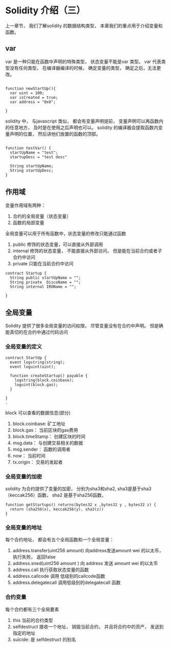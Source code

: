 # Solidity 介绍（三）

上一章节， 我们了解solidity 的数据结构类型， 本章我们的重点用于介绍变量和函数。

## var
var 是一种只能在函数中声明的特殊类型， 状态变量不能是var 类型。 var 代表类型没有任何类型， 在编译器编译的时候， 确定变量的类型， 确定之后，无法更改。

```

function newStartUp(){
  var uint = 100;
  var isCreated = true;
  var address = "0x0";

}

```

solidity 中， 与javascript 类似， 都会有变量声明提前， 变量声明可以再函数内的任意地方， 及时是在使用之后声明也可以。 solidity 的编译器会提取函数内变量声明的位置， 然后讲他们放置的函数的顶部。

```

function testVar() {
  startUpName = "test";
  startupDesc = "test desc"

  String startUpName;
  String startUpDesc;
}

```

## 作用域
变量作用域有两种：
1. 合约的全局变量（状态变量）
2. 函数的局部变量

全局变量可以用于所有函数中，状态变量的修改只能通过函数
1. public 修饰的状态变量，可以直接从外部调用
2. internal 修饰的状态变量， 不能直接从外部访问， 但是能在当前合约或者子合约中访问
3. private 只能在当前合约中访问

```
contract Startup {
  String public startUpName = "";
  String private  DiscoName = "";
  String internal IROName = "";

}

```

## 全局变量
Solidity 提供了很多全局变量的访问权限， 尽管变量没有在合约中声明。 但是确能真切的在合约中通过代码访问

### 全局变量的定义

```
contract StartUp {
  event logstring(string);
  event loguint(uint);

  function createStartup() payable {
    logstring(block.coinbase);
    loguint(block.gas);
  }

}
.
```

block 可以查看的数据信息(部分)


1. block.coinbase: 矿工地址
2. block.gas： 当前区块的gas费用
3. block.timeStamp： 创建区块的时间
4. msg.data： 与创建交易相关的数据
5. msg.sender： 函数的调用者
6. now： 当前时间
7. tx.origin： 交易的发起者


### 全局变量的加密

solidity 为合约提供了变量的加密， 分别为sha3和sha2, sha3是基于sha3（keccak256）函数， sha2 是基于sha256函数，

```
function getStartups() returns(bytes32 x ,bytes32 y , bytes32 z) {
  return (sha256(x), keccak256(y), sha3(z))
}

```

### 全局变量的地址
每个合约地址， 都会有五个全局函数和一个全局变量：
1. address.transfer(uint256 amount) 向address发送amount wei 的以太币， 执行失败， 返回false
2. address.sned(uint256 amount ) 向 address 发送 amount wei 的以太币
3. address.call 执行获取状态变量的函数
4. address.callcode 调用 低级别的callcode函数
5. address.delegatecall 调用低级别的delegatecall 函数

### 合约变量

每个合约都有三个全局要素
1. this 当前的合约类型
2. selfdestruct 接收一个地址， 销毁当前合约， 并且将合约中的资产， 发送到指定的地址
3. suicide: 是 selfdestruct 的别名

